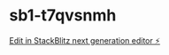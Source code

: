 # sb1-t7qvsnmh

[Edit in StackBlitz next generation editor ⚡️](https://stackblitz.com/~/github.com/Petercv3/sb1-t7qvsnmh)